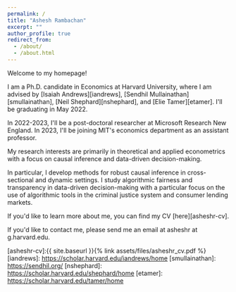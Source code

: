 ```yaml
---
permalink: /
title: "Ashesh Rambachan"
excerpt: ""
author_profile: true
redirect_from: 
  - /about/
  - /about.html
---
```


Welcome to my homepage!

I am a Ph.D. candidate in Economics at Harvard University, where I am advised by [Isaiah Andrews][iandrews], [Sendhil Mullainathan][smullainathan], [Neil Shephard][nshephard], and [Elie Tamer][etamer]. I'll be graduating in May 2022. 

In 2022-2023, I'll be a post-doctoral researcher at Microsoft Research New England. In 2023, I'll be joining MIT's economics department as an assistant professor.

My research interests are primarily in theoretical and applied econometrics with a focus on causal inference and data-driven decision-making.

In particular, I develop methods for robust causal inference in cross-sectional and dynamic settings. I study algorithmic fairness and transparency in data-driven decision-making with a particular focus on the use of algorithmic tools in the criminal justice system and consumer lending markets.

If you'd like to learn more about me, you can find my CV [here][asheshr-cv].

If you'd like to contact me, please send me an email at asheshr at g.harvard.edu.

[asheshr-cv]:{{ site.baseurl }}{% link assets/files/asheshr_cv.pdf %}
[iandrews]: https://scholar.harvard.edu/iandrews/home
[smullainathan]: https://sendhil.org/
[nshephard]: https://scholar.harvard.edu/shephard/home
[etamer]: https://scholar.harvard.edu/tamer/home
